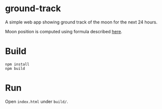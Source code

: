 # ground-track
A simple web app showing ground track of the moon for the next 24 hours.

Moon position is computed using formula described [here](http://aa.quae.nl/en/reken/hemelpositie.html#2).

# Build
```
npm install
npm build
```

# Run
Open `index.html` under `build/`.
